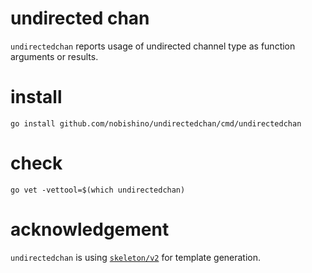 # undirected chan

`undirectedchan` reports usage of undirected channel type as function arguments or results.

# install

`go install github.com/nobishino/undirectedchan/cmd/undirectedchan`

# check

`go vet -vettool=$(which undirectedchan)`

# acknowledgement

`undirectedchan` is using [`skeleton/v2`](https://github.com/gostaticanalysis/skeleton) for template generation.